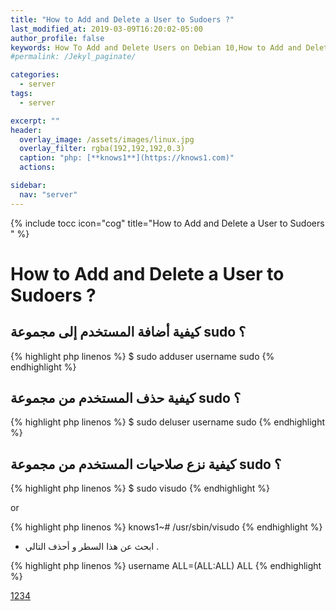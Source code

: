 ```yaml
---
title: "How to Add and Delete a User to Sudoers ?"
last_modified_at: 2019-03-09T16:20:02-05:00
author_profile: false
keywords: How To Add and Delete Users on Debian 10,How to Add and Delete a User to Sudoers ,
#permalink: /Jekyl_paginate/

categories:
  - server
tags:
  - server

excerpt: ""
header:
  overlay_image: /assets/images/linux.jpg
  overlay_filter: rgba(192,192,192,0.3)
  caption: "php: [**knows1**](https://knows1.com)"
  actions:

sidebar:
  nav: "server"
---
```

{% include tocc icon="cog" title="How to Add and Delete a User to Sudoers " %}

# How to Add and Delete a User to Sudoers ?

## كيفية أضافة المستخدم إلى مجموعة sudo ؟

{% highlight php linenos %}
$ sudo adduser username sudo
{% endhighlight %}

## كيفية حذف المستخدم من مجموعة sudo ؟

{% highlight php linenos %}
$ sudo deluser username sudo
{% endhighlight %}

## كيفية نزع صلاحيات المستخدم من مجموعة sudo ؟

{% highlight php linenos %}
$ sudo visudo
{% endhighlight %}

or

{% highlight php linenos %}
knows1~# /usr/sbin/visudo
{% endhighlight %}

- ابحث عن هذا السطر و أحذف التالي .

{% highlight php linenos %}
 username    ALL=(ALL:ALL) ALL
{% endhighlight %}

[1](https://fragen.knows1.com/server/How-to-Add-and-Delete-a-User-to-Sudoers/)[2](https://fragen.knows1.com/server/How-do-I-stop-sudo-su/)[3](https://fragen.knows1.com/server/How-To-Add-and-Delete-Users-on-Debian-10/)[4](https://fragen.knows1.com/server/How-to-stop-users-from-Switching-to-Root-user/)
